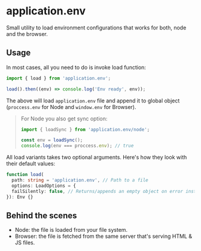 # application.env

Small utility to load environment configurations that works for both, node and the browser.

## Usage

In most cases, all you need to do is invoke load function:
```javascript
import { load } from 'application.env';

load().then((env) => console.log('Env ready', env));
```
The above will load `application.env` file and append it to global object (`proccess.env` for Node and `window.env`
for Browser).

> For Node you also get sync option:
> ```javascript
> import { loadSync } from 'application.env/node';
>
> const env = loadSync();
> console.log(env === proccess.env); // true
> ```

All load variants takes two optional arguments. Here's how they look with their default values:
```typescript
function load(
  path: string = 'application.env', // Path to a file
  options: LoadOptions = {
  failSilently: false, // Returns/appends an empty object on error instead of throwing it.
}): Env {}
```


## Behind the scenes
* Node: the file is loaded from your file system.
* Browser: the file is fetched from the same server that's serving HTML & JS files.
